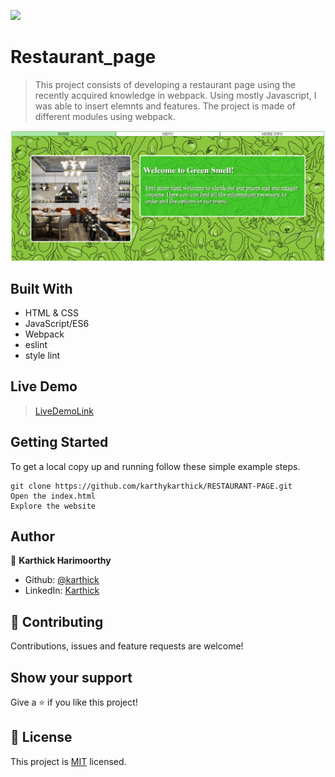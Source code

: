 ![](https://img.shields.io/badge/Microverse-blueviolet)

# Restaurant_page

> This project consists of developing a restaurant page using the recently acquired knowledge in webpack. Using mostly Javascript, I was able to insert elemnts and features. The project is made of different modules using webpack. 

![screenshot](./screenshot.png)

## Built With
- HTML & CSS
- JavaScript/ES6
- Webpack
- eslint
- style lint

## Live Demo

> [LiveDemoLink](https://raw.githack.com/karthykarthick/RESTAURANT-PAGE/feature-branch/dist/index.html) 

## Getting Started

To get a local copy up and running follow these simple example steps.

```
git clone https://github.com/karthykarthick/RESTAURANT-PAGE.git
Open the index.html
Explore the website
```

## Author

👤 **Karthick Harimoorthy**

- Github: [@karthick](https://github.com/karthykarthick)
- LinkedIn: [Karthick](https://www.linkedin.com/in/karthick-harimoorthy/)

## 🤝 Contributing

Contributions, issues and feature requests are welcome!

## Show your support

Give a ⭐️ if you like this project!

## 📝 License

This project is [MIT](lic.url) licensed.